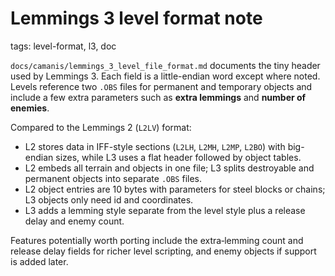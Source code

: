 # Lemmings 3 level format note

tags: level-format, l3, doc

`docs/camanis/lemmings_3_level_file_format.md` documents the tiny header used by Lemmings 3. Each field is a little-endian word except where noted. Levels reference two `.OBS` files for permanent and temporary objects and include a few extra parameters such as **extra lemmings** and **number of enemies**.

Compared to the Lemmings 2 (`L2LV`) format:

- L2 stores data in IFF-style sections (`L2LH`, `L2MH`, `L2MP`, `L2BO`) with big-endian sizes, while L3 uses a flat header followed by object tables.
- L2 embeds all terrain and objects in one file; L3 splits destroyable and permanent objects into separate `.OBS` files.
- L2 object entries are 10 bytes with parameters for steel blocks or chains; L3 objects only need id and coordinates.
- L3 adds a lemming style separate from the level style plus a release delay and enemy count.

Features potentially worth porting include the extra‑lemming count and release delay fields for richer level scripting, and enemy objects if support is added later.
